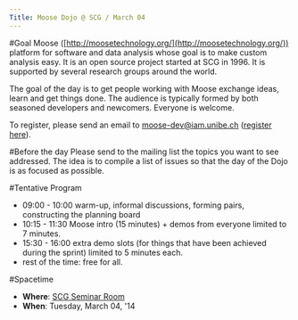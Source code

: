 ```yaml
---
Title: Moose Dojo @ SCG / March 04
---
```


#Goal
Moose ([http://moosetechnology.org/](http://moosetechnology.org/)) platform for software and data analysis whose goal is to make custom analysis easy. It is an open source project started at SCG in 1996. It is supported by several research groups around the world.

The goal of the day is to get people working with Moose exchange ideas, learn and get things done. The audience is typically formed by both seasoned developers and newcomers. Everyone is welcome.

To register, please send an email to [moose-dev@iam.unibe.ch](moose-dev@iam.unibe.ch) ([register here](https://www.iam.unibe.ch/mailman/listinfo/moose-dev)).

#Before the day
Please send to the mailing list the topics you want to see addressed. The idea is to compile a list of issues so that the day of the Dojo is as focused as possible.

#Tentative Program

-  09:00 - 10:00 warm-up, informal discussions, forming pairs, constructing the planning board
-  10:15 - 11:30 Moose intro (15 minutes) \+ demos from everyone limited to 7 minutes.
-  15:30 - 16:00 extra demo slots (for things that have been achieved during the sprint) limited to 5 minutes each.
-  rest of the time: free for all.

#Spacetime

-  **Where**: [SCG Seminar Room](http://scg.unibe.ch/contact)
-  **When**: Tuesday, March 04, '14
